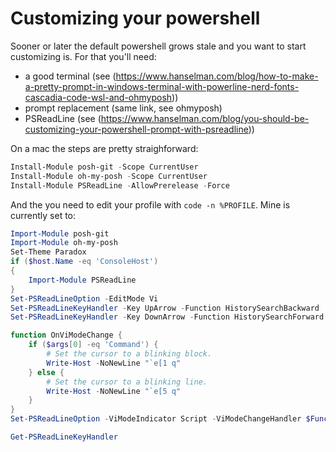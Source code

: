 # Customizing your powershell

Sooner or later the default powershell grows stale and you want to start customizing is. For that you'll need:
* a good terminal (see (https://www.hanselman.com/blog/how-to-make-a-pretty-prompt-in-windows-terminal-with-powerline-nerd-fonts-cascadia-code-wsl-and-ohmyposh))
* prompt replacement (same link, see ohmyposh)
* PSReadLine (see (https://www.hanselman.com/blog/you-should-be-customizing-your-powershell-prompt-with-psreadline))

On a mac the steps are pretty straighforward:
```powershell
Install-Module posh-git -Scope CurrentUser
Install-Module oh-my-posh -Scope CurrentUser
Install-Module PSReadLine -AllowPrerelease -Force
```

And the you need to edit your profile with `code -n %PROFILE`. Mine is currently set to:
```powershell
Import-Module posh-git
Import-Module oh-my-posh
Set-Theme Paradox
if ($host.Name -eq 'ConsoleHost')
{
    Import-Module PSReadLine
}
Set-PSReadLineOption -EditMode Vi
Set-PSReadLineKeyHandler -Key UpArrow -Function HistorySearchBackward
Set-PSReadLineKeyHandler -Key DownArrow -Function HistorySearchForward

function OnViModeChange {
    if ($args[0] -eq 'Command') {
        # Set the cursor to a blinking block.
        Write-Host -NoNewLine "`e[1 q"
    } else {
        # Set the cursor to a blinking line.
        Write-Host -NoNewLine "`e[5 q"
    }
}
Set-PSReadLineOption -ViModeIndicator Script -ViModeChangeHandler $Function:OnViModeChange

Get-PSReadLineKeyHandler
```